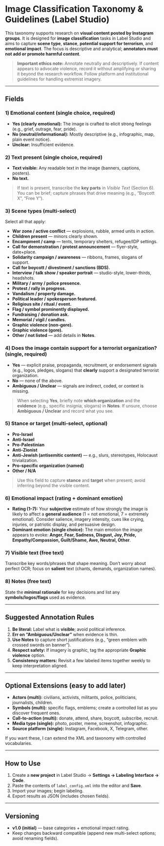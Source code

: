 # Image Classification Taxonomy & Guidelines (Label Studio)

This taxonomy supports research on **visual content posted by Instagram groups**. It is designed for **image classification** tasks in Label Studio and aims to capture **scene type**, **stance**, **potential support for terrorism**, and **emotional impact**. The focus is descriptive and analytical; **annotators must not add or promote harmful content**.

> **Important ethics note:** Annotate neutrally and descriptively. If content appears to advocate violence, record it without amplifying or sharing it beyond the research workflow. Follow platform and institutional guidelines for handling extremist imagery.

---

## Fields

### 1) Emotional content (single choice, required)
- **Yes (clearly emotional):** The image is crafted to elicit strong feelings (e.g., grief, outrage, fear, pride).  
- **No (neutral/informational):** Mostly descriptive (e.g., infographic, map, plain event notice).  
- **Unclear:** Insufficient evidence.

### 2) Text present (single choice, required)
- **Text visible:** Any readable text in the image (banners, captions, posters).
- **No text.**

> If text is present, transcribe the **key parts** in _Visible Text_ (Section 6). You can be brief; capture phrases that drive meaning (e.g., “Boycott X”, “Free Y”).

### 3) Scene types (multi-select)
Select all that apply:
- **War zone / active conflict** — explosions, rubble, armed units in action.
- **Children present** — minors clearly shown.
- **Encampment / camp** — tents, temporary shelters, refugee/IDP settings.
- **Call for demonstration / protest announcement** — flyer-style, date+place.
- **Solidarity campaign / awareness** — ribbons, frames, slogans of support.
- **Call for boycott / divestment / sanctions (BDS).**
- **Interview / talk show / speaker portrait** — studio-style, lower-thirds, headshots.
- **Military / army / police presence.**
- **Protest / rally in progress.**
- **Vandalism / property damage.**
- **Political leader / spokesperson featured.**
- **Religious site / ritual / event.**
- **Flag / symbol prominently displayed.**
- **Fundraising / donation ask.**
- **Memorial / vigil / candles.**
- **Graphic violence (non-gore).**
- **Graphic violence (gore).**
- **Other / not listed** — add details in **Notes**.

### 4) Does the image contain **support for a terrorist organization**? (single, required)
- **Yes** — explicit praise, propaganda, recruitment, or endorsement signals (e.g., logos, pledges, slogans) that **clearly** support a designated terrorist organization.
- **No** — none of the above.
- **Ambiguous / Unclear** — signals are indirect, coded, or context is missing.

> When selecting **Yes**, briefly note **which organization** and the **evidence** (e.g., specific insignia, slogans) in **Notes**. If unsure, choose **Ambiguous / Unclear** and record what you see.

### 5) Stance or target (multi-select, optional)
- **Pro-Israel**
- **Anti-Israel**
- **Pro-Palestinian**
- **Anti-Zionist**
- **Anti-Jewish (antisemitic content)** — e.g., slurs, stereotypes, Holocaust trivialization.
- **Pro-specific organization (named)**
- **Other / N/A**

> Use this field to capture **stance** and **target** when present; avoid inferring beyond the visible content.

### 6) Emotional impact (rating + dominant emotion)
- **Rating (1–7):** Your **subjective** estimate of how strongly the image is likely to affect a **general audience** (1 = not emotional, 7 = extremely emotional). Consider salience, imagery intensity, cues like crying, injuries, or patriotic display, and persuasive design.
- **Dominant emotion (single choice):** The main emotion the image appears to evoke: **Anger, Fear, Sadness, Disgust, Joy, Pride, Empathy/Compassion, Guilt/Shame, Awe, Neutral, Other**.

### 7) Visible text (free text)
Transcribe key words/phrases that shape meaning. Don’t worry about perfect OCR; focus on **salient** text (chants, demands, organization names).

### 8) Notes (free text)
State the **minimal rationale** for key decisions and list any **symbols/logos/flags** used as evidence.

---

## Suggested Annotation Rules

1. **Be literal:** Label what is **visible**; avoid political inference.  
2. **Err on “Ambiguous/Unclear”** when evidence is thin.  
3. **Use Notes** to capture short justifications (e.g., “green emblem with crossed swords on banner”).  
4. **Respect safety:** If imagery is graphic, tag the appropriate **Graphic violence** option.  
5. **Consistency matters:** Revisit a few labeled items together weekly to keep interpretation aligned.

---

## Optional Extensions (easy to add later)

- **Actors (multi):** civilians, activists, militants, police, politicians, journalists, children.  
- **Symbols (multi):** specific flags, emblems; create a controlled list as you discover frequent ones.  
- **Call-to-action (multi):** donate, attend, share, boycott, subscribe, recruit.  
- **Media type (single):** photo, poster, meme, screenshot, infographic.  
- **Source platform (single):** Instagram, Facebook, X, Telegram, other.  

If you want these, I can extend the XML and taxonomy with controlled vocabularies.

---

## How to Use

1. Create a **new project** in Label Studio → **Settings → Labeling Interface → Code**.  
2. Paste the contents of `label_config.xml` into the editor and **Save**.  
3. Import your images; begin labeling.  
4. Export results as JSON (includes chosen fields).

---

## Versioning

- **v1.0 (initial)** — base categories + emotional impact rating.
- Keep changes backward compatible (append new multi-select options; avoid renaming fields).

